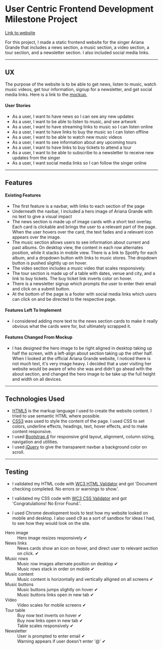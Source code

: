 # User Centric Frontend Development Milestone Project

[Link to website](https://andreasdk.github.io/ariana/)

For this project, I made a static frontend website for the singer Ariana Grande that includes a news section, a music section, a video section, a tour section, and a newsletter section. I also included social media links.

---

## UX

The purpose of the website is to be able to get news, listen to music, watch music videos, get tour information, signup for a newsletter, and get social media links.
Here is a link to the [mockup.](https://app.moqups.com/K3PEm0KV9a/view?fit_width=1)

#### User Stories
* As a user, I want to have news so I can see any new updates
* As a user, I want to be able to listen to music, and see artwork
* As a user, I want to have streaming links to music so I can listen online
* As a user, I want to have links to buy the music so I can listen offline
* As a user, I want to be able to watch new music videos
* As a user, I want to see information about any upcoming tours
* As a user, I want to have links to buy tickets to attend a tour
* As a user, I want to be able to subscribe to a newsletter to receive new updates from the singer
* As a user, I want social media links so I can follow the singer online

---

## Features

#### Existing Features
* The first feature is a navbar, with links to each section of the page
* Underneath the navbar, I included a hero image of Ariana Grande with no text to give a visual impact
* The news section is made up of image cards with a short text overlay. Each card is clickable and brings the user to a relevant part of the page. When the user hovers over the card, the text fades and a relevant icon appears over the image.
* The music section allows users to see information about current and past albums. On desktop view, the content in each row alternates position, while it stacks in mobile view. There is a link to Spotify for each album, and a dropdown button with links to music stores. The dropdown button is pushed slightly up on hover.
* The video section includes a music video that scales responsively.
* The tour section is made up of a table with dates, venue and city, and a link to buy tickets. The buy ticket link inverts color on hover.
* There is a newsletter signup which prompts the user to enter their email and click on a submit button.
* At the bottom of the page is a footer with social media links which users can click on and be directed to the respective page.

#### Features Left To Implement
* I considered adding more text to the news section cards to make it really obvious what the cards were for, but ultimately scrapped it.

#### Features Changed From Mockup
* I has designed the hero image to be right aligned in desktop taking up half the screen, with a left-align about section taking up the other half. When I looked at the official Ariana Grande website, I noticed there is not much text, it's very image heavy. I decided that a user visiting her website would be aware of who she was and didn't go ahead with the about section, and changed the hero image to be take up the full height and width on all devices.

---

## Technologies Used

* [HTML5](https://developer.mozilla.org/en-US/docs/Web/Guide/HTML/HTML5) is the markup language I used to create the website content.
I tried to use semantic HTML where possible.
* [CSS3](https://developer.mozilla.org/en-US/docs/Web/CSS/CSS3) was used to style the content of the page. I used CSS to set colors, underline effects, headings, text, hover effects, and to make content responsive.
* I used [Bootstrap 4](https://getbootstrap.com/) for responsive grid layout, alignment, column sizing, navigation and utilities.
* I used [jQuery](https://developer.mozilla.org/en-US/docs/Glossary/jQuery) to give the transparent navbar a background color on scroll.

---

## Testing
* I validated my HTML code with [WC3 HTML Validator](https://validator.w3.org) and got 'Document checking completed. No errors or warnings to show.'.
* I validated my CSS code with [WC3 CSS Validator](https://jigsaw.w3.org/css-validator/) and got 'Congratulations! No Error Found.'.

* I used Chrome development tools to test how my website looked on mobile and desktop. I also used c9 as a sort of sandbox for ideas I had, to see how they would look on the site.

<dl>

  <dt>Hero image</dt>
  <dd>Hero image resizes responsively &#10004;</dd>

  <dt>News links</dt>
  <dd>News cards show an icon on hover, and direct user to relevant section on click. &#10004;</dd>

  <dt>Music rows</dt>
  <dd>Music row images alternate position on desktop &#10004;</dd>
  <dd>Music rows stack in order on mobile &#10004;</dd>

  <dt>Music content</dt>
  <dd>Music content is horizontally and vertically alligned on all screens &#10004;</dd>
 
  <dt>Music buttons</dt>
  <dd>Music buttons jumps slightly on hover &#10004;</dd>
  <dd>Music buttons links open in new tab &#10004;</dd>

  <dt>Video</dt>
  <dd>Video scales for mobile screens &#10004;</dd>

  <dt>Tour table</dt>
  <dd>Buy now text inverts on hover &#10004;</dd>
  <dd>Buy now links open in new tab &#10004;</dd>
  <dd>Table scales responsively &#10004;</dd>

  <dt>Newsletter</dt>
  <dd>User is prompted to enter email &#10004;</dd>
  <dd>Warning appears if user doesn't enter '@' &#10004;</dd>
 </dl>

